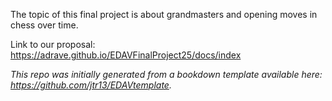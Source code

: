The topic of this final project is about grandmasters and opening moves in chess over time.

Link to our proposal: https://adrave.github.io/EDAVFinalProject25/docs/index

*This repo was initially generated from a bookdown template available here: https://github.com/jtr13/EDAVtemplate.*	
